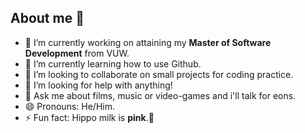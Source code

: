 ## About me 👋

- 🔭 I’m currently working on attaining my **Master of Software Development** from VUW.
- 🌱 I’m currently learning how to use Github.
- 👯 I’m looking to collaborate on small projects for coding practice.
- 🤔 I’m looking for help with anything!
- 💬 Ask me about films, music or video-games and i'll talk for eons.
- 😄 Pronouns: He/Him.
- ⚡ Fun fact: Hippo milk is **pink**.🫥
